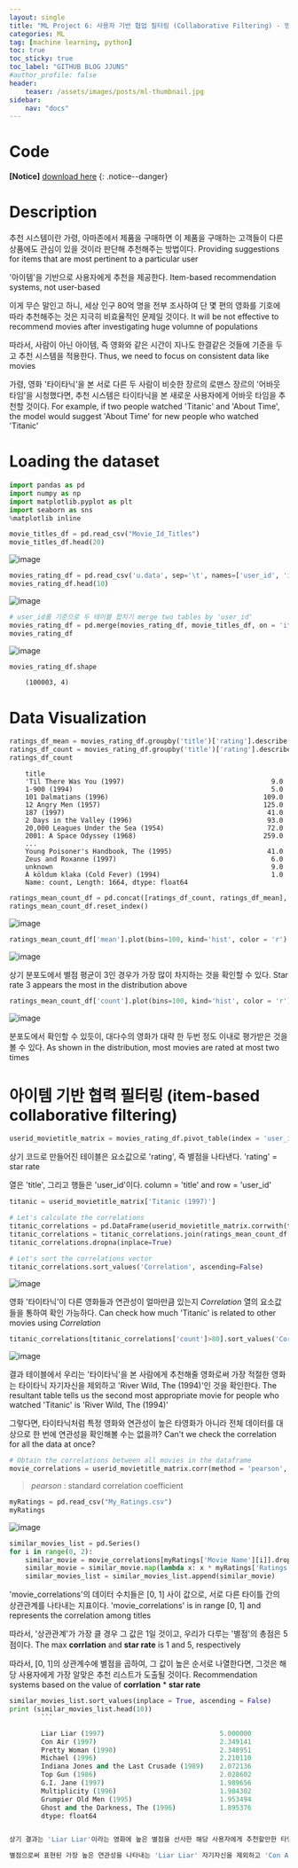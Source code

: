 ```yaml
---
layout: single
title: "ML Project 6: 사용자 기반 협업 필터링 (Collaborative Filtering) - 영화 추천 시스템 (Movie Recommender Systems)"
categories: ML
tag: [machine learning, python]
toc: true
toc_sticky: true
toc_label: "GITHUB BLOG JJUNS"
#author_profile: false
header:
    teaser: /assets/images/posts/ml-thumbnail.jpg
sidebar:
    nav: "docs"
---
```


# Code
**[Notice]** [download here](https://github.com/hchoi256/machine-learning-development)
{: .notice--danger}

# Description
추천 시스템이란 가령, 아마존에서 제품을 구매하면 이 제품을 구매하는 고객들이 다른 상품에도 관심이 있을 것이라 판단해 추천해주는 방법이다. Providing suggestions for items that are most pertinent to a particular user

'아이템'을 기반으로 사용자에게 추천을 제공한다. Item-based recommendation systems, not user-based

이게 무슨 말인고 하니, 세상 인구 80억 명을 전부 조사하여 단 몇 편의 영화를 기호에 따라 추천해주는 것은 지극히 비효율적인 문제일 것이다. It will be not effective to recommend movies after investigating huge volumne of populations

따라서, 사람이 아닌 아이템, 즉 영화와 같은 시간이 지나도 한결같은 것들에 기준을 두고 추천 시스템을 적용한다. Thus, we need to focus on consistent data like movies

가령, 영화 '타이타닉'을 본 서로 다른 두 사람이 비슷한 장르의 로맨스 장르의 '어바웃 타임'을 시청했다면, 추천 시스템은 타이타닉을 본 새로운 사용자에게 어바웃 타임을 추천할 것이다. For example, if two people watched 'Titanic' and 'About Time', the model would suggest 'About Time' for new people who watched 'Titanic' 

# Loading the dataset

```python
import pandas as pd
import numpy as np
import matplotlib.pyplot as plt
import seaborn as sns
%matplotlib inline
```

```python
movie_titles_df = pd.read_csv("Movie_Id_Titles")
movie_titles_df.head(20)
```

![image](https://user-images.githubusercontent.com/39285147/180880109-84645976-273c-4788-84bd-d7acd7986f70.png)



```python
movies_rating_df = pd.read_csv('u.data', sep='\t', names=['user_id', 'item_id', 'rating'])
movies_rating_df.head(10)
```

![image](https://user-images.githubusercontent.com/39285147/180880472-49cbbb8f-d2f9-4de9-93cd-0fb847df79fc.png)


```python
# user_id를 기준으로 두 테이블 합치기 merge two tables by 'user_id'
movies_rating_df = pd.merge(movies_rating_df, movie_titles_df, on = 'item_id') 
movies_rating_df
```

![image](https://user-images.githubusercontent.com/39285147/180881533-77bc2c71-4ac8-4d9b-b3ae-f5685614393c.png)

```python
movies_rating_df.shape
```

        (100003, 4)


# Data Visualization

```python
ratings_df_mean = movies_rating_df.groupby('title')['rating'].describe()['mean'] # title을 기준으로 rating을 정렬한 평균값 저장 saving the average of ratings aligned by 'title'
ratings_df_count = movies_rating_df.groupby('title')['rating'].describe()['count']
ratings_df_count
```


        title
        'Til There Was You (1997)                                     9.0
        1-900 (1994)                                                  5.0
        101 Dalmatians (1996)                                       109.0
        12 Angry Men (1957)                                         125.0
        187 (1997)                                                   41.0
        2 Days in the Valley (1996)                                  93.0
        20,000 Leagues Under the Sea (1954)                          72.0
        2001: A Space Odyssey (1968)                                259.0
        ...
        Young Poisoner's Handbook, The (1995)                        41.0
        Zeus and Roxanne (1997)                                       6.0
        unknown                                                       9.0
        Á köldum klaka (Cold Fever) (1994)                            1.0
        Name: count, Length: 1664, dtype: float64


```python
ratings_mean_count_df = pd.concat([ratings_df_count, ratings_df_mean], axis = 1)
ratings_mean_count_df.reset_index()
```

![image](https://user-images.githubusercontent.com/39285147/180882121-0e696587-3dec-4078-b2a6-52e5d3aca6b9.png)


```python
ratings_mean_count_df['mean'].plot(bins=100, kind='hist', color = 'r') 
```

![image](https://user-images.githubusercontent.com/39285147/180882141-f4292103-5f94-40c2-88a6-233e34978d3e.png)


상기 분포도에서 별점 평균이 3인 경우가 가장 많이 차지하는 것을 확인할 수 있다. Star rate 3 appears the most in the distribution above

```python
ratings_mean_count_df['count'].plot(bins=100, kind='hist', color = 'r') 
```

![image](https://user-images.githubusercontent.com/39285147/180882216-a837effd-7434-4b2b-a8f1-a31350bb8041.png)


분포도에서 확인할 수 있듯이, 대다수의 영화가 대략 한 두번 정도 이내로 평가받은 것을 볼 수 있다. As shown in the distribution, most movies are rated at most two times

# 아이템 기반 협력 필터링 (item-based collaborative filtering)

```python
userid_movietitle_matrix = movies_rating_df.pivot_table(index = 'user_id', columns = 'title', values = 'rating')
```

상기 코드로 만들어진 테이블은 요소값으로 'rating', 즉 별점을 나타낸다. 'rating' = star rate

열은 'title', 그리고 행들은 'user_id'이다. column = 'title' and row = 'user_id'

```python
titanic = userid_movietitle_matrix['Titanic (1997)']

# Let's calculate the correlations
titanic_correlations = pd.DataFrame(userid_movietitle_matrix.corrwith(titanic), columns=['Correlation'])
titanic_correlations = titanic_correlations.join(ratings_mean_count_df['count'])
titanic_correlations.dropna(inplace=True)

# Let's sort the correlations vector
titanic_correlations.sort_values('Correlation', ascending=False)
```

![image](https://user-images.githubusercontent.com/39285147/180883922-2164ef1f-d80f-4089-afef-55fc56e551ed.png)


영화 '타이타닉'이 다른 영화들과 연관성이 얼마만큼 있는지 *Correlation* 열의 요소값들을 통하여 확인 가능하다. Can check how much 'Titanic' is related to other movies using *Correlation*


```python
titanic_correlations[titanic_correlations['count']>80].sort_values('Correlation',ascending=False).head()
```

![image](https://user-images.githubusercontent.com/39285147/180883994-d9fe6bc6-509b-42a5-a077-20386409ad8b.png)

결과 테이블에서 우리는 '타이타닉'을 본 사람에게 추천해줄 영화로써 가장 적절한 영화는 타이타닉 자기자신을 제외하고 'River Wild, The (1994)'인 것을 확인한다. The resultant table tells us the second most appropriate movie for people who watched 'Titanic' is 'River Wild, The (1994)'

그렇다면, 타이타닉처럼 특정 영화와 연관성이 높은 타영화가 아니라 전체 데이터를 대상으로 한 번에 연관성을 확인해볼 수는 없을까? Can't we check the correlation for all the data at once?

```python
# Obtain the correlations between all movies in the dataframe
movie_correlations = userid_movietitle_matrix.corr(method = 'pearson', min_periods = 80)
```

> *pearson* : standard correlation coefficient

```python
myRatings = pd.read_csv("My_Ratings.csv")
myRatings
```


![image](https://user-images.githubusercontent.com/39285147/180887705-dbfd782e-92d3-4f04-afc8-0078208bb656.png)



```python
similar_movies_list = pd.Series()
for i in range(0, 2):
    similar_movie = movie_correlations[myRatings['Movie Name'][i]].dropna() # Get same movies with same ratings
    similar_movie = similar_movie.map(lambda x: x * myRatings['Ratings'][i]) # Scale the similarity by your given ratings
    similar_movies_list = similar_movies_list.append(similar_movie)
```


'movie_correlations'의 데이터 수치들은 [0, 1] 사이 값으로, 서로 다른 타이틀 간의 상관관계를 나타내는 지표이다. 'movie_correlations' is in range [0, 1] and represents the correlation among titles

따라서, '상관관계'가 가장 클 경우 그 값은 1일 것이고, 우리가 다루는 '별점'의 총점은 5점이다. The max **corrlation** and **star rate** is 1 and 5, respectively

따라서, [0, 1]의 상관계수에 별점을 곱하여, 그 값이 높은 순서로 나열한다면, 그것은 해당 사용자에게 가장 알맞은 추천 리스트가 도출될 것이다. Recommendation systems based on the value of **corrlation** * **star rate**


```python
similar_movies_list.sort_values(inplace = True, ascending = False)
print (similar_movies_list.head(10))
        ```

        Liar Liar (1997)                             5.000000
        Con Air (1997)                               2.349141
        Pretty Woman (1990)                          2.348951
        Michael (1996)                               2.210110
        Indiana Jones and the Last Crusade (1989)    2.072136
        Top Gun (1986)                               2.028602
        G.I. Jane (1997)                             1.989656
        Multiplicity (1996)                          1.984302
        Grumpier Old Men (1995)                      1.953494
        Ghost and the Darkness, The (1996)           1.895376
        dtype: float64


상기 결과는 'Liar Liar'이라는 영화에 높은 별점을 선사한 해당 사용자에게 추천할만한 타영화 리스트이다. Recommending the shown movies for people who watched 'Liar Liar'

별점으로써 표현된 가장 높은 연관성을 나타내는 'Liar Liar' 자기자신을 제외하고 'Con Air'라는 영화가 두 번째로 해당 사용자에게 가장 추천해줄 영화일 것이다. The movie 'Con Air' will be the best recommendation for the people.